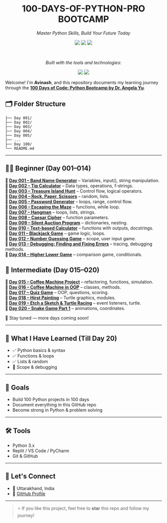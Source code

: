 <h1 align="center">
  <strong>
    100-DAYS-OF-PYTHON-PRO<br>BOOTCAMP
  </strong>
</h1>

<p align="center"><i>Master Python Skills, Build Your Future Today</i></p>

<p align="center">
  <img src="https://img.shields.io/github/last-commit/AvinashNegi1999/100-Days-of-Python-Code-challenge?style=for-the-badge&color=007bff&logo=github" />
  <img src="https://img.shields.io/badge/python-100.0%25-007bff?style=for-the-badge&logo=python&logoColor=white" />
  <img src="https://img.shields.io/badge/languages-1-007bff?style=for-the-badge&logo=code" />
</p>

<br/>

<p align="center"><i>Built with the tools and technologies:</i></p>

<p align="center">
  <img src="https://img.shields.io/badge/Markdown-000000?style=for-the-badge&logo=markdown&logoColor=white" />
  <img src="https://img.shields.io/badge/Python-3776AB?style=for-the-badge&logo=python&logoColor=white" />
</p>


Welcome! I'm **Avinash**, and this repository documents my learning journey through the **[100 Days of Code: Python Bootcamp by Dr. Angela Yu](https://www.udemy.com/course/100-days-of-code/)**.


## 🗂️ Folder Structure

```100-Days-of-Python-Code-challenge/
├── Day 001/
├── Day 002/
├── Day 003/
├── Day 004/
├── Day 005/
├── ...
├── Day 100/
└── README.md
```
---
## 🧑‍💻 Beginner (Day 001–014)
**📅 [Day 001 – Band Name Generator](https://github.com/AvinashNegi1999/100-Days-of-Python-Pro-Bootcamp/tree/main/Day%20001)** – Variables, input(), string manipulation.  
**📅 [Day 002 – Tip Calculator](https://github.com/AvinashNegi1999/100-Days-of-Python-Pro-Bootcamp/tree/main/Day%20002)** – Data types, operations, f-strings.  
**📅 [Day 003 – Treasure Island Hunt](https://github.com/AvinashNegi1999/100-Days-of-Python-Pro-Bootcamp/tree/main/Day%20003)** – Control flow, logical operators.  
**📅 [Day 004 – Rock, Paper, Scissors](https://github.com/AvinashNegi1999/100-Days-of-Python-Pro-Bootcamp/tree/main/Day%20004)** – random, lists.  
**📅 [Day 005 – Password Generator](https://github.com/AvinashNegi1999/100-Days-of-Python-Pro-Bootcamp/tree/main/Day%20005)** – loops, range, control flow.  
**📅 [Day 006 – Escaping the Maze](https://github.com/AvinashNegi1999/100-Days-of-Python-Pro-Bootcamp/tree/main/Day%20006)** – functions, while loop.  
**📅 [Day 007 – Hangman](https://github.com/AvinashNegi1999/100-Days-of-Python-Pro-Bootcamp/tree/main/Day%20007)** – loops, lists, strings.  
**📅 [Day 008 – Caesar Cipher](https://github.com/AvinashNegi1999/100-Days-of-Python-Pro-Bootcamp/tree/main/Day%20008)** – function parameters.  
**📅 [Day 009 – Silent Auction Program](https://github.com/AvinashNegi1999/100-Days-of-Python-Pro-Bootcamp/tree/main/Day%20009)** – dictionaries, nesting.  
**📅 [Day 010 – Text-based Calculator](https://github.com/AvinashNegi1999/100-Days-of-Python-Pro-Bootcamp/tree/main/Day%20010)** – functions with outputs, docstrings.  
**📅 [Day 011 – Blackjack Game](https://github.com/AvinashNegi1999/100-Days-of-Python-Pro-Bootcamp/tree/main/Day%20011)** – game logic, loops.  
**📅 [Day 012 – Number Guessing Game](https://github.com/AvinashNegi1999/100-Days-of-Python-Pro-Bootcamp/tree/main/Day%20012)** – scope, user input game.  
**📅 [Day 013 – Debugging: Finding and Fixing Errors](https://github.com/AvinashNegi1999/100-Days-of-Python-Pro-Bootcamp/tree/main/Day%20013)** – tracing, debugging methods.  
**📅 [Day 014 – Higher Lower Game](https://github.com/AvinashNegi1999/100-Days-of-Python-Pro-Bootcamp/tree/main/Day%20014)** – comparison game, conditionals.

## 🧠 Intermediate (Day 015–020)
**📅 [Day 015 – Coffee Machine Project](https://github.com/AvinashNegi1999/100-Days-of-Python-Pro-Bootcamp/tree/main/Day%20015)** – refactoring, functions, simulation.  
**📅 [Day 016 – Coffee Machine in OOP](https://github.com/AvinashNegi1999/100-Days-of-Python-Pro-Bootcamp/tree/main/Day%20016)** – classes, methods.  
**📅 [Day 017 – Quiz Game](https://github.com/AvinashNegi1999/100-Days-of-Python-Pro-Bootcamp/tree/main/Day%20017)** – OOP, questions, scoring.  
**📅 [Day 018 – Hirst Painting](https://github.com/AvinashNegi1999/100-Days-of-Python-Pro-Bootcamp/tree/main/Day%20018)** – Turtle graphics, modules.  
**📅 [Day 019 – Etch a Sketch & Turtle Racing](https://github.com/AvinashNegi1999/100-Days-of-Python-Pro-Bootcamp/tree/main/Day%20019)** – event listeners, turtle.  
**📅 [Day 020 – Snake Game Part 1](https://github.com/AvinashNegi1999/100-Days-of-Python-Pro-Bootcamp/tree/main/Day%20020)** – animations, coordinates.

📌 Stay tuned — more days coming soon!


---
## 🧠 What I Have Learned (Till Day 20)

- ✅ Python basics & syntax  
- ✅ Functions & loops  
- ✅ Lists & random  
- 🔄 Scope & debugging  
---

## 🚀 Goals

- Build 100 Python projects in 100 days
- Document everything in this GitHub repo
- Become strong in Python & problem solving

---

## 🛠 Tools

- Python 3.x
- Replit / VS Code / PyCharm
- Git & GitHub

---

## 🙌 Let's Connect

- 📍 Uttarakhand, India  
- 🔗 [GitHub Profile](https://github.com/AvinashNegi1999)

---

> ⭐ If you like this project, feel free to **star** this repo and follow my journey!
